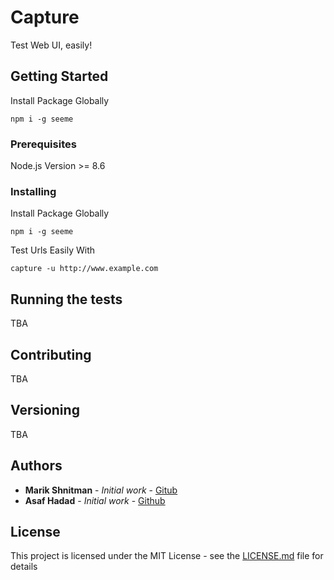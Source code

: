 # Capture

Test Web UI, easily!

## Getting Started

Install Package Globally
```
npm i -g seeme
```

### Prerequisites

Node.js Version >= 8.6

### Installing

Install Package Globally
```
npm i -g seeme
```
Test Urls Easily With
```
capture -u http://www.example.com
```

## Running the tests

TBA


## Contributing

TBA

## Versioning

TBA 

## Authors

* **Marik Shnitman** - *Initial work* - [Gitub](https://github.com/marik22312)
* **Asaf Hadad** - *Initial work* - [Github](https://github.com/asaf147369)


## License

This project is licensed under the MIT License - see the [LICENSE.md](LICENSE.md) file for details

